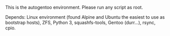 This is the autogentoo environment. Please run any script as root.

Depends: Linux environment (found Alpine and Ubuntu the easiest to use as bootstrap hosts), ZFS, Python 3, squashfs-tools, Gentoo (durr...), rsync, cpio.
